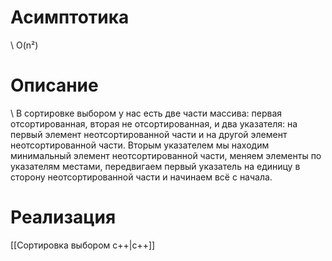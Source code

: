 # Асимптотика
\	O(n²)
# Описание
\	В сортировке выбором у нас есть две части массива: первая отсортированная, вторая не отсортированная, и два указателя: на первый элемент неотсортированной части и на другой элемент неотсортированной части. Вторым указателем мы находим минимальный  элемент неотсортированной части, меняем элементы по указателям местами, передвигаем первый указатель на единицу в сторону неотсортированной части и начинаем всё с начала.
# Реализация
[[Сортировка выбором c++|c++]]